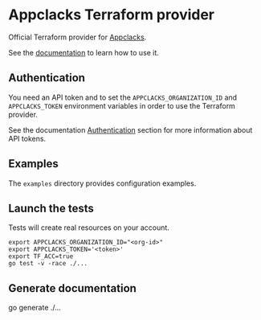 # Appclacks Terraform provider

Official Terraform provider for [Appclacks](https://appclacks.com/).

See the [documentation](https://registry.terraform.io/providers/appclacks/appclacks/latest/docs) to learn how to use it.

## Authentication

You need an API token and to set the `APPCLACKS_ORGANIZATION_ID` and `APPCLACKS_TOKEN` environment variables in order to use the Terraform provider.

See the documentation [Authentication](https://www.doc.appclacks.com/getting-started/index.html#authentication) section for more information about API tokens.

## Examples

The `examples` directory provides configuration examples.

## Launch the tests

Tests will create real resources on your account.

```
export APPCLACKS_ORGANIZATION_ID="<org-id>"
export APPCLACKS_TOKEN='<token>'
export TF_ACC=true
go test -v -race ./...
```

## Generate documentation

go generate ./...

